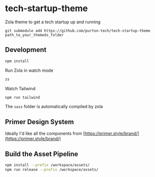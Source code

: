 # tech-startup-theme

Zola theme to get a tech startup up and running

```
git submodule add https://github.com/purton-tech/tech-startup-theme path_to_your_themeds_folder
```

## Development

```sh
npm install
```

Run Zola in watch mode

```sh
zs
```

Watch Tailwind

```sh
npm run tailwind
```

The `sass` folder is automatically compiled by zola

## Primer Design System

Ideally I'd like all the components from [https://primer.style/brand/](https://primer.style/brand/)

## Build the Asset Pipeline

```sh
npm install --prefix /workspace/assets/
npm run release --prefix /workspace/assets/
```
